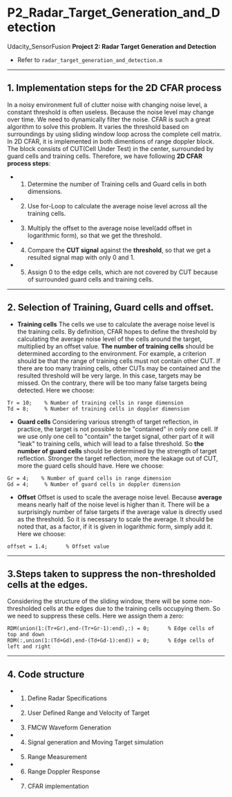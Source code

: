 # P2_Radar_Target_Generation_and_Detection
Udacity_SensorFusion
**Project 2: Radar Target Generation and Detection**

* Refer to `radar_target_generation_and_detection.m`

---
## 1. Implementation steps for the 2D CFAR process
In a noisy environment full of clutter noise with changing noise level, a constant threshold is often useless. Because the noise level may change over time. We need to dynamically filter the noise. CFAR is such a great algorithm to solve this problem. It varies the threshold based on surroundings by using sliding window loop across the complete cell matrix. In 2D CFAR, it is implemented in both dimentions of range doppler block. The block consists of CUT(Cell Under Test) in the center, surrounded by guard cells and training cells. Therefore, we have following **2D CFAR process steps**:
* 1. Determine the number of Training cells and Guard cells in both dimensions.
* 2. Use for-Loop to calculate the average noise level across all the training cells.
* 3. Multiply the offset to the average noise level(add offset in logarithmic form), so that we get the threshold.
* 4. Compare the **CUT signal** against the **threshold**, so that we get a resulted signal map with only 0 and 1.
* 5. Assign 0 to the edge cells, which are not covered by CUT because of surrounded guard cells and training cells.

---
## 2. Selection of Training, Guard cells and offset.
* **Training cells** The cells we use to calculate the average noise level is the training cells. By definition, CFAR hopes to define the threshold by calculating the average noise level of the cells around the target, multiplied by an offset value.    **The number of training cells** should be determined according to the environment. For example, a criterion should be that the range of training cells must not contain other CUT. If there are too many training cells, other CUTs may be contained and the resulted threshold will be very large. In this case, targets may be missed. On the contrary, there will be too many false targets being detected. Here we choose:
```
Tr = 10;    % Number of training cells in range dimension
Td = 8;     % Number of training cells in doppler dimension
```

* **Guard cells** Considering various strength of target reflection, in practice, the target is not possible to be "contained" in only one cell. If we use only one cell to "contain" the target signal, other part of it will "leak" to training cells, which will lead to a false threshold.  So **the number of guard cells** should be determined by the strength of target reflection. Stronger the target reflection, more the leakage out of CUT, more the guard cells should have. Here we choose:
```
Gr = 4;    % Number of guard cells in range dimension
Gd = 4;     % Number of guard cells in doppler dimension
```

* **Offset** Offset is used to scale the average noise level. Because **average** means nearly half of the noise level is higher than it. There will be a surprisingly number of false targets if the average value is directly used as the threshold. So it is necessary to scale the average. It should be noted that, as a factor, if it is given in logarithmic form, simply add it. Here we choose:
```
offset = 1.4;      % Offset value
```

---
## 3.Steps taken to suppress the non-thresholded cells at the edges.
Considering the structure of the sliding window, there will be some non-thresholded cells at the edges due to the training cells occupying them. So we need to suppress these cells. Here we assign them a zero:
```
RDM(union(1:(Tr+Gr),end-(Tr+Gr-1):end),:) = 0;      % Edge cells of top and down
RDM(:,union(1:(Td+Gd),end-(Td+Gd-1):end)) = 0;      % Edge cells of left and right
```

---
## 4. Code structure
* 1. Define Radar Specifications 

* 2. User Defined Range and Velocity of Target
* 3. FMCW Waveform Generation
* 4. Signal generation and Moving Target simulation
* 5. Range Measurement
* 6. Range Doppler Response
* 7. CFAR implementation
